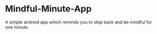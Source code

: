 # Mindful-Minute-App
A simple android app which reminds you to step back and be mindful for one minute 
